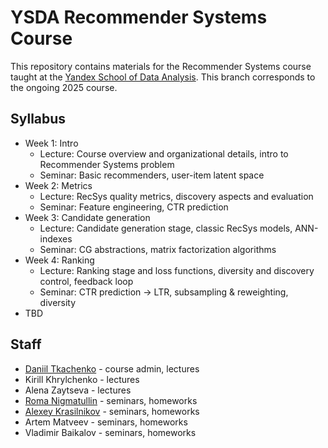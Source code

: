 # YSDA Recommender Systems Course

This repository contains materials for the Recommender Systems course taught at the [Yandex School of Data Analysis](https://shad.yandex.ru). This branch corresponds to the ongoing 2025 course.

## Syllabus

- Week 1: Intro
    - Lecture: Course overview and organizational details, intro to Recommender Systems problem
    - Seminar: Basic recommenders, user-item latent space
- Week 2: Metrics
    - Lecture: RecSys quality metrics, discovery aspects and evaluation
    - Seminar: Feature engineering, CTR prediction
- Week 3: Candidate generation
    - Lecture: Candidate generation stage, classic RecSys models, ANN-indexes
    - Seminar: CG abstractions, matrix factorization algorithms
- Week 4: Ranking
    - Lecture: Ranking stage and loss functions, diversity and discovery control, feedback loop
    - Seminar: CTR prediction -> LTR, subsampling & reweighting, diversity
- TBD


## Staff

- [Daniil Tkachenko](https://github.com/deadpadre) - course admin, lectures
- Kirill Khrylchenko - lectures
- Alena Zaytseva - lectures
- [Roma Nigmatullin](https://github.com/rmnigm) - seminars, homeworks
- [Alexey Krasilnikov](https://github.com/KrasilnikovAV) - seminars, homeworks
- Artem Matveev - seminars, homeworks
- Vladimir Baikalov - seminars, homeworks